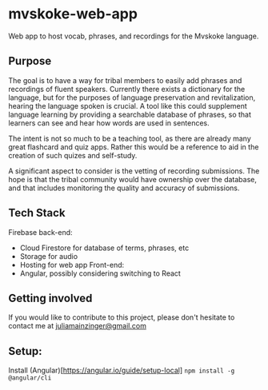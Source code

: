 # mvskoke-web-app
Web app to host vocab, phrases, and recordings for the Mvskoke language.

## Purpose
The goal is to have a way for tribal members to easily add phrases and recordings of fluent speakers.  Currently there exists a dictionary for the language, but for the purposes of language preservation and revitalization, hearing the language spoken is crucial.  A tool like this could supplement language learning by providing a searchable database of phrases, so that learners can see and hear how words are used in sentences.  

The intent is not so much to be a teaching tool, as there are already many great flashcard and quiz apps.  Rather this would be a reference to aid in the creation of such quizes and self-study.

A significant aspect to consider is the vetting of recording submissions.  The hope is that the tribal community would have ownership over the database, and that includes monitoring the quality and accuracy of submissions.

## Tech Stack
Firebase back-end:
  - Cloud Firestore for database of terms, phrases, etc
  - Storage for audio
  - Hosting for web app
Front-end:
  - Angular, possibly considering switching to React


## Getting involved
If you would like to contribute to this project, please don't hesitate to contact me at juliamainzinger@gmail.com

## Setup:
Install (Angular)[https://angular.io/guide/setup-local]
`npm install -g @angular/cli`
